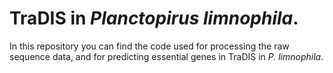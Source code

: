 # TraDIS in *Planctopirus limnophila*.

In this repository you can find the code used for processing the raw sequence data, and for predicting essential genes in TraDIS in *P. limnophila*.
